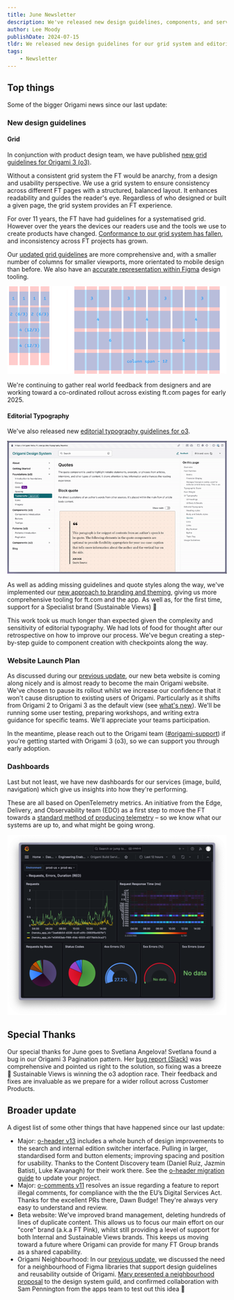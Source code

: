 ```yaml
---
title: June Newsletter
description: We've released new design guidelines, components, and service dashboards.
author: Lee Moody
publishDate: 2024-07-15
tldr: We released new design guidelines for our grid system and editorial typography; we have new dashboards to maintain the reliability of Origami services; and we're putting together a launch plan for the new beta website, which puts Origami 3 and our new design guidelines front-and-center.
tags:
	- Newsletter
---
```


## Top things

Some of the bigger Origami news since our last update:

### New design guidelines

#### Grid

In conjunction with product design team, we have published [new grid guidelines for Origami 3 (o3)](https://origami-beta.ft.com/guides/grid/).

Without a consistent grid system the FT would be anarchy, from a design and usability perspective. We use a grid system to ensure consistency across different FT pages with a structured, balanced layout. It enhances readability and guides the reader's eye. Regardless of who designed or built a given page, the grid system provides an FT experience.

For over 11 years, the FT have had guidelines for a systematised grid. However over the years the devices our readers use and the tools we use to create products have changed. [Conformance to our grid system has fallen](https://docs.google.com/document/d/1k4q3uWYk7NiI9nuzRNTHS5pxYavzyUtPFcC2oSJfRMk/edit#heading=h.f45oi3ye4iz4), and inconsistency across FT projects has grown.

Our [updated grid guidelines](https://origami-beta.ft.com/guides/grid/) are more comprehensive and, with a smaller number of columns for smaller viewports, more orientated to mobile design than before. We also have an [accurate representation within Figma](<https://www.figma.com/design/xf2Hi9dzeNOAEQdaoqelRy/%F0%9F%92%A0-Grid---Origami-(o3)?node-id=3-108&t=QeTAtPVjhEbhDwC9-0>) design tooling.

![A graphic showing our new grid has 4 columns on mobile and 12 on larger devices.](/assets/images/2024-07-15-newsletter/column-spanning.png)

We're continuing to gather real world feedback from designers and are working toward a co-ordinated rollout across existing ft.com pages for early 2025.

#### Editorial Typography

We've also released new [editorial typography guidelines for o3](https://origami-beta.ft.com/guides/typography/).

![Guidelines for a quote component. Switching the current brand shows different guidelines, with a different visual style.](/assets/images/2024-07-15-newsletter/quotes-sv.gif)

As well as adding missing guidelines and quote styles along the way, we've implemented our [new approach to branding and theming](https://origami-beta.ft.com/about/what-is-new/), giving us more comprehensive tooling for ft.com and the app. As well as, for the first time, support for a Specialist brand (Sustainable Views) 🎉

This work took us much longer than expected given the complexity and sensitivity of editorial typography. We had lots of food for thought after our retrospective on how to improve our process. We've begun creating a step-by-step guide to component creation with checkpoints along the way.

### Website Launch Plan

As discussed during our [previous update](/blog/2024/05/29/newsletter/), our new beta website is coming along nicely and is almost ready to become the main Origami website. We've chosen to pause its rollout whilst we increase our confidence that it won't cause disruption to existing users of Origami. Particularly as it shifts from Origami 2 to Origami 3 as the default view (see [what's new](https://origami-beta.ft.com/about/what-is-new/)). We'll be running some user testing, preparing workshops, and writing extra guidance for specific teams. We'll appreciate your teams participation.

In the meantime, please reach out to the Origami team ([#origami-support](https://financialtimes.slack.com/messages/origami-support)) if you're getting started with Origami 3 (o3), so we can support you through early adoption.

### Dashboards

Last but not least, we have new dashboards for our services (image, build, navigation) which give us insights into how they're performing.

These are all based on OpenTelemetry metrics. An initiative from the Edge, Delivery, and Observability team (EDO) as a first step to move the FT towards a [standard method of producing telemetry](https://docs.google.com/document/d/1CNLz-s3Ybrpm9777O3LfK_qMnTcIhPRyJfkYXr7_puk/edit#heading=h.1immy2izt9ah) – so we know what our systems are up to, and what might be going wrong.

![A dashboard showing requests over time, per endpoint, and error rates for the Origami Build Service. Over the last 12 hours. 27% of requests are 4xx, which is notable, but no requests are 5xx. Phew.](/assets/images/2024-07-15-newsletter/dash.png)

## Special Thanks

Our special thanks for June goes to Svetlana Angelova! Svetlana found a bug in our Origami 3 Pagination pattern. Her [bug report (Slack)](https://financialtimes.slack.com/archives/C02FU5ARJ/p1718803637820999) was comprehensive and pointed us right to the solution, so fixing was a breeze 🎉 Sustainable Views is winning the o3 adoption race. Their feedback and fixes are invaluable as we prepare for a wider rollout across Customer Products.

## Broader update

A digest list of some other things that have happened since our last update:

- Major: [o-header v13](https://github.com/Financial-Times/origami/blob/main/components/o-header/MIGRATION.md#migrating-from-v12-to-v13) includes a whole bunch of design improvements to the search and internal edition switcher interface. Pulling in larger, standardised form and button elements; improving spacing and position for usability. Thanks to the Content Discovery team (Daniel Ruiz, Jazmin Batisti, Luke Kavanagh) for their work there. See the [o-header migration guide](https://github.com/Financial-Times/origami/blob/main/components/o-header/MIGRATION.md#migrating-from-v12-to-v13) to update your project.
- Major: [o-comments v11](https://github.com/Financial-Times/origami/blob/main/components/o-header/MIGRATION.md#migrating-from-v10-to-v11) resolves an issue regarding a feature to report illegal comments, for compliance with the the EU’s Digital Services Act. Thanks for the excellent PRs there, Dawn Budge! They're always very easy to understand and review.
- Beta website: We've improved brand management, deleting hundreds of lines of duplicate content. This allows us to focus our main effort on our "core" brand (a.k.a FT Pink), whilst still providing a level of support for both Internal and Sustainable Views brands. This keeps us moving toward a future where Origami can provide for many FT Group brands as a shared capability.
- Origami Neighbourhood: In our [previous update](/blog/2024/05/29/newsletter/#origami-neighbourhood), we discussed the need for a neighbourhood of Figma libraries that support design guidelines and reusability outside of Origami. [Mary presented a neighbourhood proposal](https://drive.google.com/file/d/1ucr-NgDojIYq-oazGjf-hX43eMEu7tel/view) to the design system guild, and confirmed collaboration with Sam Pennington from the apps team to test out this idea 🙌
